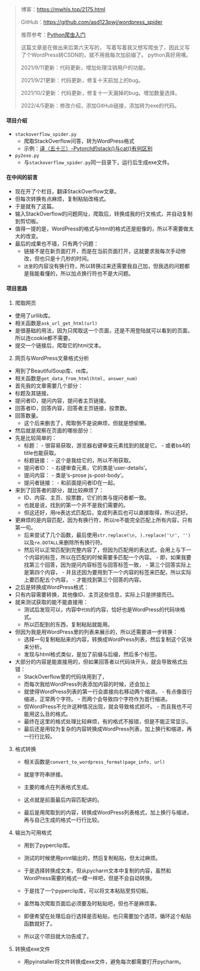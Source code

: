 > 博客：https://mwhls.top/2175.html
>
> GitHub：https://github.com/asd123pwj/wordpress_spider
>
> 推荐参考：[Python爬虫入门](https://mwhls.top/programming-language-learning/python-spider-base)
>
> 这篇文章是在做出来后第六天写的， 写着写着我又想写爬虫了，因此又写了个WordPress转CSDN的，就不用我每次加前缀了。 python真好用噢。
>
> 2021/9/11更新：代码更新，增加处理注销用户的功能。
>  
> 2021/9/21更新：代码更新，修复十天前加上的bug。
> 
> 2021/10/2更新：代码更新，修复十一天漏掉的bug。增加数量选择。
> 
> 2022/4/5更新：修改介绍，添加GitHub链接，添加转为exe的代码。

#### 项目介绍

- `stackoverflow_spider.py`
  - 爬取StackOverflow问答，转为WordPress格式
  - 示例：[译（五十三）-Pytorch的stack()与cat()有何区别](https://mwhls.top/3727.html)
- `py2exe.py`
  - 与`stackoverflow_spider.py`同一目录下，运行后生成exe文件。

#### 在中间的前言

- 现在开了个栏目，翻译StackOverflow文章。
- 但每次转换有点麻烦，复制粘贴改格式。
- 于是就有了这篇。
- 输入StackOverflow的问题网址，爬取后，转换成我的行文格式，并自动复制到剪切板。
- 值得一提的是，WordPress的格式与html的格式还是挺像的，所以不需要做太大的改变。
- 最后的成果也不错，只有两个问题： 
  - 链接不是在新页面打开，而是在当前页面打开，这就要求我每次手动修改，但也只是十几秒的时间。
  - `这里`的内容没有换行符，所以转换过来还需要我自己加，但我选的问题都是我能看懂的，所以加点换行符也不是大问题。

#### 项目思路

1. 爬取网页


  - 使用了urllib库。
  - 相关函数是`ask_url_get_html(url)`
  - 是很基础的用法，因为只爬取这一个页面，还是不用登陆就可以看到的页面，所以连cookie都不需要。
  - 提交一个链接后，爬取它的html文本。

2. 网页与WordPress文章格式分析


  - 用到了BeautifulSoup库、re库。
  - 相关函数是`get_data_from_html(html, answer_num)`
  - 首先我的文章需要几个部分：
  - 标题及其链接。
  - 提问者ID，提问内容，提问者主页链接。
  - 回答者ID，回答内容，回答者主页链接，投票数。
  - 回答数量。 
    - 这个后来删去了，爬取倒不是说麻烦，但就是想偷懒。
  - 然后就是观察在页面的哪些部分：
  - 先是比较简单的： 
    - 标题： 
          - 很容易获取，游览器右键审查元素找到的就是它。
          - 或者bs4的title也能获取。
    - 标题链接： 
          - 这个是我给它的，所以不用获取。
    - 提问者ID： 
          - 右键审查元素，它的类是‘user-details’。
    - 提问内容： 
          - 类是‘s-prose js-post-body’。
    - 提问者链接： 
          - 和前面提问者ID在一起。
  - 来到了回答者的部分，就比较麻烦了： 
    - ID、内容、主页、投票数，它们的类与提问者都一致。
    - 也就是说，找到的第一个并不是我们需要的。
    - 但这还好，用re表达式匹配后，变成列表后也可以直接取得，所以还好。
  - 更麻烦的是内容匹配，因为有换行符，所以re不能完全匹配上所有内容，只有第一句。 
    - 后来尝试了几个函数，最后使用`str.replace(\n, ).replace('\r', '')`以及`re.DOTALL`来删除所有换行符。
    - 然后可以正常匹配到完整内容了，但因为匹配用的表达式，会用上与下一个内容的标签，所以在匹配的时候需要多匹配一个内容。 
          - 即，如果我要找第三个回答，因为提问内容标签与回答标签一致，
          - 第三个回答实际上是第四个内容，
          - 并且还因为要用到下一个内容的标签来匹配，所以实际上要匹配五个内容，
          - 才能找到第三个回答的内容。
  - 之后是转换成WordPress格式：
  - 只有内容需要转换，其他像ID、主页这些信息，实际上只是拼接而已。
  - 就来测试获取的能不能直接用： 
    - 测试后发现可以，内容中`代码`的内容，恰好也是WordPress的代码块格式。
    - 所以匹配到的东西，复制粘贴就能用。
  - 但因为我是用WordPress里的列表来展示的，所以还需要进一步转换： 
    - 选择一句复制粘贴来的内容，转换成WordPress列表，然后复制这个区块来分析。
    - 发现与html格式类似，是加了前缀与后缀，然后多个标签。
  - 大部分的内容是能直接用的，但如果回答者以代码块开头，就会导致格式出错： 
    - StackOverflow里的代码块用到了，
    - 而每次我给WordPress列表添加内容的时候，还会加上
    - 就使得WordPress列表的第一行会直接向右移动两个缩进。 
          - 有点像首行缩进，正常两个字符。
          - 而两个会导致四个字符作为首行缩进。
    - 但WordPress不允许这种情况出现，就会导致格式损坏。 
          - 而且我也不可能用这么丑的格式。
    - 最终在这里的格式处理比较麻烦，有的格式不报错，但是不能正常显示。
    - 最后还是用较为复杂的内容转换成WordPress列表，加上换行和缩进，再一行行比较。

3. 格式转换


     - 相关函数是`convert_to_wordpress_format(page_info, url)`


     - 就是字符串拼接。


     - 主要的难点在列表格式生成。


     - 这点就是前面最后内容匹配讲的。


     - 最后是用爬取到的内容，转换成WordPress列表格式，加上换行与缩进，再与自己生成的格式一行行比较。

4. 输出为可用格式


     - 用到了pyperclip库。


     - 测试的时候使用print输出的，然后复制粘贴，但太过麻烦。


     - 于是选择转换成文本，但从pycharm文本中复制的内容，虽然和WordPress需要的格式一模一样吧，但是不会自动转换。


     - 于是找了一个pyperclip库，可以将文本粘贴至剪切板。


     - 虽然每次爬取页面后必须要及时粘贴吧，但也不是麻烦事。


     - 即便希望在处理后自行选择是否粘贴，也只需要加个选项，循环这个粘贴函数就好了。


     - 所以这个项目就大功告成了。

5. 转换成exe文件

     - 用pyinstaller将文件转换成exe文件，避免每次都需要打开pycharm。
